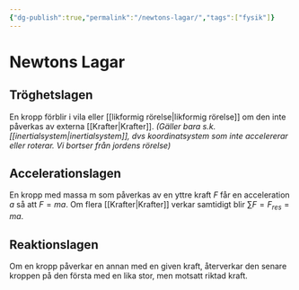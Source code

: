 ```yaml
---
{"dg-publish":true,"permalink":"/newtons-lagar/","tags":["fysik"]}
---
```


# Newtons Lagar
## Tröghetslagen
En kropp förblir i vila eller [[likformig rörelse\|likformig rörelse]] om den inte påverkas av externa [[Krafter\|Krafter]].
    *(Gäller bara s.k. [[inertialsystem\|inertialsystem]], dvs koordinatsystem som inte accelererar eller roterar. Vi bortser från jordens rörelse)*
	
## Accelerationslagen
En kropp med massa m som påverkas av en yttre kraft $F$ får en acceleration $a$ så att $F = ma$. Om flera [[Krafter\|Krafter]] verkar samtidigt blir $\sum F = F_{res} = ma$.
## Reaktionslagen
Om en kropp påverkar en annan med en given kraft, återverkar den senare kroppen på den första med en lika stor, men motsatt riktad kraft.